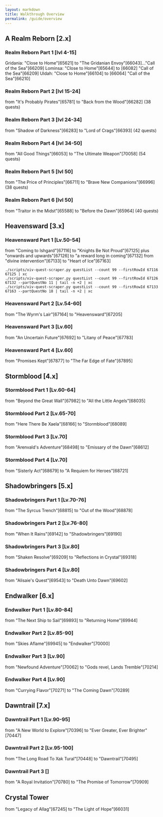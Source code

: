 ```yaml
---
layout: markdown
title: Walkthrough Overview
permalink: /guide/overview
---
```



## A Realm Reborn [2.x]

### Realm Reborn Part 1 [lvl 4-15]
Gridania: "Close to Home"[65621] to "The Gridanian Envoy"[66043]..."Call of the Sea"[66209]
Lominsa: "Close to Home"[65644] to [66082] "Call of the Sea"[66209]
Uldah: "Close to Home"[66104] to [66064] "Call of the Sea"[66210]

### Realm Reborn Part 2 [lvl 15-24] 
from "It's Probably Pirates"[65781] to "Back from the Wood"[66282]  (38 quests)

### Realm Reborn Part 3 [lvl 24-34]
from "Shadow of Darkness"[66283] to "Lord of Crags"[66393] (42 quests)

### Realm Reborn Part 4 [lvl 34-50]
from "All Good Things"[66053] to "The Ultimate Weapon"[70058] (54 quests)

### Realm Reborn Part 5 [lvl 50]
from "The Price of Principles"[66711] to "Brave New Companions"[66996] (38 quests)

### Realm Reborn Part 6 [lvl 50]
from "Traitor in the Midst"[65588] to "Before the Dawn"[65964] (40 quests)


## Heavensward [3.x]
### Heavensward Part 1 [Lv.50-54]
from "Coming to Ishgard"[67116] to "Knights Be Not Proud"[67125]
 plus "onwards and upwards"[67126] to "a reward long in coming"[67132]
 from "divine intervention"[67133] to "Heart of Ice"[67163]
```
./scripts/xiv-quest-scraper.py questList --count 99 --firstRowId 67116 67125 | xc
./scripts/xiv-quest-scraper.py questList --count 99 --firstRowId 67126 67132 --partQuestNo 11 | tail -n +2 | xc
./scripts/xiv-quest-scraper.py questList --count 99 --firstRowId 67133 67163 --partQuestNo 18 | tail -n +2 | xc
```


### Heavensward Part 2 [Lv.54-60]
from "The Wyrm's Lair"[67164] to "Heavensward"[67205]

### Heavensward Part 3 [Lv.60]
from "An Uncertain Future"[67692] to "Litany of Peace"[67783]

### Heavensward Part 4 [Lv.60]
from "Promises Kept"[67877] to "The Far Edge of Fate"[67895]


## Stormblood [4.x]
### Stormblood Part 1 [Lv.60-64]
from "Beyond the Great Wall"[67982] to "All the Little Angels"[68035]

### Stormblood Part 2 [Lv.65-70]
from "Here There Be Xaela"[68166] to "Stormblood"[68089]

### Stormblood Part 3 [Lv.70]
from "Arenvald's Adventure"[68498] to "Emissary of the Dawn"[68612]

### Stormblood Part 4 [Lv.70]
from "Sisterly Act"[68679] to "A Requiem for Heroes"[68721]


## Shadowbringers [5.x]
### Shadowbringers Part 1 [Lv.70-76]
from "The Syrcus Trench"[68815] to "Out of the Wood"[68878]

### Shadowbringers Part 2 [Lv.76-80]
from "When It Rains"[69142] to "Shadowbringers"[69190]

### Shadowbringers Part 3 [Lv.80]
from "Shaken Resolve"[69209] to "Reflections in Crystal"[69318]

### Shadowbringers Part 4 [Lv.80]
from "Alisaie's Quest"[69543] to "Death Unto Dawn"[69602]


## Endwalker [6.x]
### Endwalker Part 1 [Lv.80-84]
from "The Next Ship to Sail"[69893] to "Returning Home"[69944]

### Endwalker Part 2 [Lv.85-90]
from "Skies Aflame"[69945] to "Endwalker"[70000]

### Endwalker Part 3 [Lv.90]
from "Newfound Adventure"[70062] to "Gods revel, Lands Tremble"[70214]

### Endwalker Part 4 [Lv.90]
from "Currying Flavor"[70271] to "The Coming Dawn"[70289]


## Dawntrail [7.x]
### Dawntrail Part 1 [Lv.90-95] 
from "A New World to Explore"[70396] to "Ever Greater, Ever Brighter"[70447]

### Dawntrail Part 2 [Lv.95-100] 
from "The Long Road To Xak Tural"[70448] to "Dawntrail"[70495]

### Dawntrail Part 3 []
from "A Royal Invitation"[70780] to "The Promise of Tomorrow"[70909]

## Crystal Tower
from "Legacy of Allag"[67245] to "The Light of Hope"[66031]